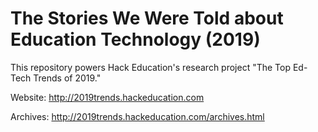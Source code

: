 The Stories We Were Told about Education Technology (2019)
========

This repository powers Hack Education's research project "The Top Ed-Tech Trends of 2019."

Website: http://2019trends.hackeducation.com

Archives: http://2019trends.hackeducation.com/archives.html